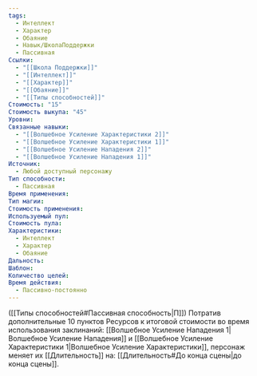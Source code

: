 ```yaml
---
tags:
  - Интеллект
  - Характер
  - Обаяние
  - Навык/ШколаПоддержки
  - Пассивная
Ссылки:
  - "[[Школа Поддержки]]"
  - "[[Интеллект]]"
  - "[[Характер]]"
  - "[[Обаяние]]"
  - "[[Типы способностей]]"
Стоимость: "15"
Стоимость выкупа: "45"
Уровни: 
Связанные навыки:
  - "[[Волшебное Усиление Характеристики 2]]"
  - "[[Волшебное Усиление Характеристики 1]]"
  - "[[Волшебное Усиление Нападения 2]]"
  - "[[Волшебное Усиление Нападения 1]]"
Источник:
  - Любой доступный персонажу
Тип способности:
  - Пассивная
Время применения: 
Тип магии: 
Стоимость применения: 
Используемый пул: 
Стоимость пула: 
Характеристики:
  - Интеллект
  - Характер
  - Обаяние
Дальность: 
Шаблон: 
Количество целей: 
Время действия:
  - Пассивно-постоянно
---
```

([[Типы способностей#Пассивная способность|П]]) Потратив дополнительные 10 пунктов Ресурсов к итоговой стоимости во время использования заклинаний: [[Волшебное Усиление Нападения 1|Волшебное Усиление Нападения]] и [[Волшебное Усиление Характеристики 1|Волшебное Усиление Характеристики]], персонаж меняет их [[Длительность]] на: [[Длительность#До конца сцены|до конца сцены]]. 